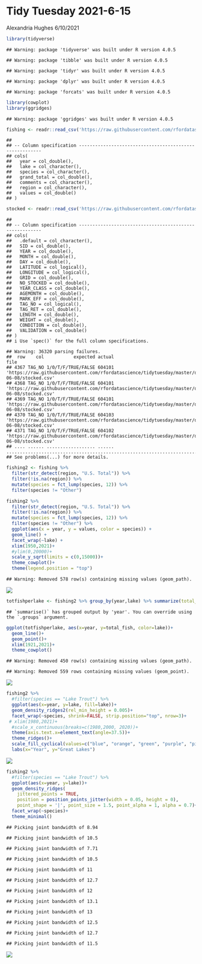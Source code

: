 Tidy Tuesday 2021-6-15
================
Alexandria Hughes
6/10/2021

``` r
library(tidyverse)
```

    ## Warning: package 'tidyverse' was built under R version 4.0.5

    ## Warning: package 'tibble' was built under R version 4.0.5

    ## Warning: package 'tidyr' was built under R version 4.0.5

    ## Warning: package 'dplyr' was built under R version 4.0.5

    ## Warning: package 'forcats' was built under R version 4.0.5

``` r
library(cowplot)
library(ggridges)
```

    ## Warning: package 'ggridges' was built under R version 4.0.5

``` r
fishing <- readr::read_csv('https://raw.githubusercontent.com/rfordatascience/tidytuesday/master/data/2021/2021-06-08/fishing.csv')
```

    ## 
    ## -- Column specification --------------------------------------------------------
    ## cols(
    ##   year = col_double(),
    ##   lake = col_character(),
    ##   species = col_character(),
    ##   grand_total = col_double(),
    ##   comments = col_character(),
    ##   region = col_character(),
    ##   values = col_double()
    ## )

``` r
stocked <- readr::read_csv('https://raw.githubusercontent.com/rfordatascience/tidytuesday/master/data/2021/2021-06-08/stocked.csv')
```

    ## 
    ## -- Column specification --------------------------------------------------------
    ## cols(
    ##   .default = col_character(),
    ##   SID = col_double(),
    ##   YEAR = col_double(),
    ##   MONTH = col_double(),
    ##   DAY = col_double(),
    ##   LATITUDE = col_logical(),
    ##   LONGITUDE = col_logical(),
    ##   GRID = col_double(),
    ##   NO_STOCKED = col_double(),
    ##   YEAR_CLASS = col_double(),
    ##   AGEMONTH = col_double(),
    ##   MARK_EFF = col_double(),
    ##   TAG_NO = col_logical(),
    ##   TAG_RET = col_double(),
    ##   LENGTH = col_double(),
    ##   WEIGHT = col_double(),
    ##   CONDITION = col_double(),
    ##   VALIDATION = col_double()
    ## )
    ## i Use `spec()` for the full column specifications.

    ## Warning: 36320 parsing failures.
    ##  row    col           expected actual                                                                                                    file
    ## 4367 TAG_NO 1/0/T/F/TRUE/FALSE 604101 'https://raw.githubusercontent.com/rfordatascience/tidytuesday/master/data/2021/2021-06-08/stocked.csv'
    ## 4368 TAG_NO 1/0/T/F/TRUE/FALSE 604101 'https://raw.githubusercontent.com/rfordatascience/tidytuesday/master/data/2021/2021-06-08/stocked.csv'
    ## 4369 TAG_NO 1/0/T/F/TRUE/FALSE 604101 'https://raw.githubusercontent.com/rfordatascience/tidytuesday/master/data/2021/2021-06-08/stocked.csv'
    ## 4370 TAG_NO 1/0/T/F/TRUE/FALSE 604103 'https://raw.githubusercontent.com/rfordatascience/tidytuesday/master/data/2021/2021-06-08/stocked.csv'
    ## 4371 TAG_NO 1/0/T/F/TRUE/FALSE 604102 'https://raw.githubusercontent.com/rfordatascience/tidytuesday/master/data/2021/2021-06-08/stocked.csv'
    ## .... ...... .................. ...... .......................................................................................................
    ## See problems(...) for more details.

``` r
fishing2 <- fishing %>% 
  filter(str_detect(region, "U.S. Total")) %>% 
  filter(!is.na(region)) %>% 
  mutate(species = fct_lump(species, 12)) %>% 
  filter(species != "Other") 
```

``` r
fishing2 %>% 
  filter(str_detect(region, "U.S. Total")) %>% 
  filter(!is.na(region)) %>% 
  mutate(species = fct_lump(species, 12)) %>% 
  filter(species != "Other") %>% 
  ggplot(aes(x = year, y = values, color = species)) +
  geom_line() +
  facet_wrap(~lake) +
  xlim(1950,2021)+
  #ylim(0,20000)+
  scale_y_sqrt(limits = c(0,15000))+
  theme_cowplot()+
  theme(legend.position = "top")
```

    ## Warning: Removed 578 row(s) containing missing values (geom_path).

![](tt2021-6-15_files/figure-gfm/unnamed-chunk-4-1.png)<!-- -->

``` r
totfishperlake <- fishing2 %>% group_by(year,lake) %>% summarize(total_fish = sum(values))
```

    ## `summarise()` has grouped output by 'year'. You can override using the `.groups` argument.

``` r
ggplot(totfishperlake, aes(x=year, y=total_fish, color=lake))+
  geom_line()+
  geom_point()+
  xlim(1921,2021)+
  theme_cowplot()
```

    ## Warning: Removed 450 row(s) containing missing values (geom_path).

    ## Warning: Removed 559 rows containing missing values (geom_point).

![](tt2021-6-15_files/figure-gfm/unnamed-chunk-6-1.png)<!-- -->

``` r
fishing2 %>%
  #filter(species == "Lake Trout") %>%
  ggplot(aes(x=year, y=lake, fill=lake))+
  geom_density_ridges2(rel_min_height = 0.005)+
  facet_wrap(~species, shrink=FALSE, strip.position="top", nrow=3)+
 # xlim(1980,2021)+
  #scale_x_continuous(breaks=c(1980,2000, 2020))+
  theme(axis.text.x=element_text(angle=37.5))+
  theme_ridges()+
  scale_fill_cyclical(values=c("blue", "orange", "green", "purple", "pink"))+
  labs(x="Year", y="Great Lakes")
```

![](tt2021-6-15_files/figure-gfm/unnamed-chunk-7-1.png)<!-- -->

``` r
fishing2 %>%
  #filter(species == "Lake Trout") %>%
  ggplot(aes(x=year, y=lake))+
  geom_density_ridges(
    jittered_points = TRUE,
    position = position_points_jitter(width = 0.05, height = 0),
    point_shape = '|', point_size = 1.5, point_alpha = 1, alpha = 0.7)+
  facet_wrap(~species)+
  theme_minimal()
```

    ## Picking joint bandwidth of 8.94

    ## Picking joint bandwidth of 10.5

    ## Picking joint bandwidth of 7.71

    ## Picking joint bandwidth of 10.5

    ## Picking joint bandwidth of 11

    ## Picking joint bandwidth of 12.7

    ## Picking joint bandwidth of 12

    ## Picking joint bandwidth of 13.1

    ## Picking joint bandwidth of 13

    ## Picking joint bandwidth of 12.5

    ## Picking joint bandwidth of 12.7

    ## Picking joint bandwidth of 11.5

![](tt2021-6-15_files/figure-gfm/unnamed-chunk-8-1.png)<!-- -->

